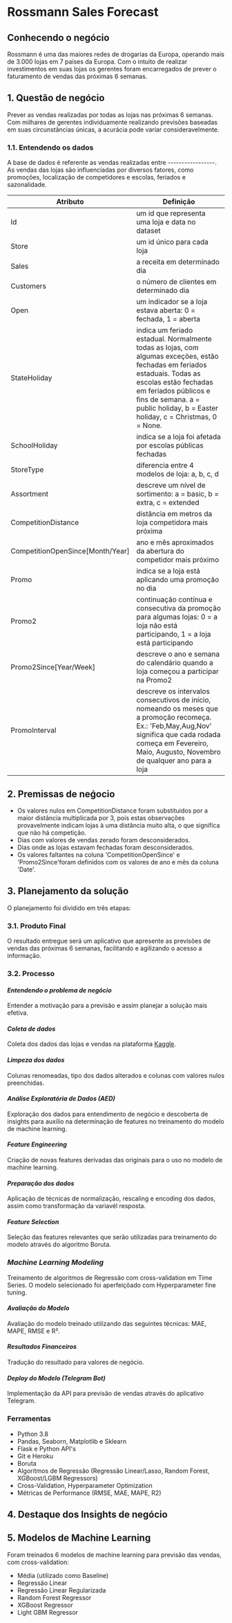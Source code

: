 # Rossmann Sales Forecast

## Conhecendo o negócio
Rossmann é uma das maiores redes de drogarias da Europa, operando mais de 3.000 lojas em 7 países da Europa. Com o intuito de realizar investimentos em suas lojas os gerentes foram encarregados de prever o faturamento de vendas das próximas 6 semanas.

## 1. Questão de negócio
Prever as vendas realizadas por todas as lojas nas próximas 6 semanas. Com milhares de gerentes individuamente realizando previsões baseadas em suas circunstâncias únicas, a acurácia pode variar consideravelmente.


### 1.1. Entendendo os dados
A base de dados é referente as vendas realizadas entre -----------------. As vendas das lojas são influenciadas por diversos fatores, como promoções, localização de competidores e escolas, feriados e sazonalidade.


|Atributo| Definição|
|--------|----------|
|Id| um id que representa uma loja e data no dataset|
|Store| um id único para cada loja|
|Sales| a receita em determinado dia|
|Customers| o número de clientes em determinado dia|
|Open| um indicador se a loja estava aberta: 0 = fechada, 1 = aberta|
|StateHoliday| indica um feriado estadual. Normalmente todas as lojas, com algumas exceções, estão fechadas em feriados estaduais. Todas as escolas estão fechadas em feriados públicos e fins de semana. a = public holiday, b = Easter holiday, c = Christmas, 0 = None.|
|SchoolHoliday| indica se a loja foi afetada por escolas públicas fechadas|
|StoreType| diferencia entre 4 modelos de loja: a, b, c, d|
|Assortment| descreve um nível de sortimento: a = basic, b = extra, c = extended|
|CompetitionDistance| distância em metros da loja competidora mais próxima|
|CompetitionOpenSince[Month/Year]| ano e mês aproximados da abertura do competidor mais próximo|
|Promo| indica se a loja está aplicando uma promoção no dia|
|Promo2| continuação contínua e consecutiva da promoção para algumas lojas: 0 = a loja não está participando, 1 = a loja está participando|
|Promo2Since[Year/Week]| descreve o ano e semana do calendário quando a loja começou a participar na Promo2|
|PromoInterval| descreve os intervalos consecutivos de início, nomeando os meses que a promoção recomeça. Ex.: 'Feb,May,Aug,Nov' significa que cada rodada começa em Fevereiro, Maio, Augusto, Novembro de qualquer ano para a loja|

## 2. Premissas de neǵocio
* Os valores nulos em CompetitionDistance foram substituidos por a maior distância multiplicada por 3, pois estas observações provavelmente indicam lojas à uma distância muito alta, o que significa que não há competição.
* Dias com valores de vendas zerado foram desconsiderados.
* Dias onde as lojas estavam fechadas foram desconsiderados.
* Os valores faltantes na coluna 'CompetitionOpenSince' e 'Promo2Since'foram definidos com os valores de ano e mês da coluna 'Date'.

## 3. Planejamento da solução
O planejamento foi dividido em três etapas:

### 3.1. Produto Final
O resultado entregue será um aplicativo que apresente as previsões de vendas das próximas 6 semanas, facilitando e agilizando o acesso a informação.

### 3.2. Processo
#### _Entendendo o problema de negócio_
Entender a motivação para a previsão e assim planejar a solução mais efetiva.

#### _Coleta de dados_
Coleta dos dados das lojas e vendas na plataforma [Kaggle](https://www.kaggle.com/competitions/rossmann-store-sales/data).

#### _Limpeza dos dados_
Colunas renomeadas, tipo dos dados alterados e colunas com valores nulos preenchidas.

#### _Análise Exploratória de Dados (AED)_
Exploração dos dados para entendimento de negócio e descoberta de insights para auxílio na determinação de features no treinamento do modelo de machine learning.

#### _Feature Engineering_
Criação de novas features derivadas das originais para o uso no modelo de machine learning.

#### _Preparação dos dados_
Aplicação de técnicas de normalização, rescaling e encoding dos dados, assim como transformação da variavél resposta.

#### _Feature Selection_
Seleção das features relevantes que serão utilizadas para treinamento do modelo através do algoritmo Boruta.

### _Machine Learning Modeling_
Treinamento de algoritmos de Regressão com cross-validation em Time Series. O modelo selecionado foi aperfeiçõado com Hyperparameter fine tuning.

#### _Avaliação do Modelo_
  Avaliação do modelo treinado utilizando das seguintes técnicas: MAE, MAPE, RMSE e R².

#### _Resultados Financeiros_
Tradução do resultado para valores de negócio.

#### _Deploy do Modelo (Telegram Bot)_
Implementação da API para previsão de vendas através do aplicativo Telegram.

### Ferramentas
* Python 3.8
* Pandas, Seaborn, Matplotlib e Sklearn
* Flask e Python API's
* Git e Heroku
* Boruta
* Algoritmos de Regressão (Regressão Linear/Lasso, Random Forest, XGBoost/LGBM Regressors)
* Cross-Validation, Hyperparameter Optimization
* Métricas de Performance (RMSE, MAE, MAPE, R2)

## 4. Destaque dos Insights de negócio


## 5. Modelos de Machine Learning
Foram treinados 6 modelos de machine learning para previsão das vendas, com cross-validation:
* Média (utilizado como Baseline)
* Regressão Linear
* Regressão Linear Regularizada
* Random Forest Regressor
* XGBoost Regressor
* Light GBM Regressor
